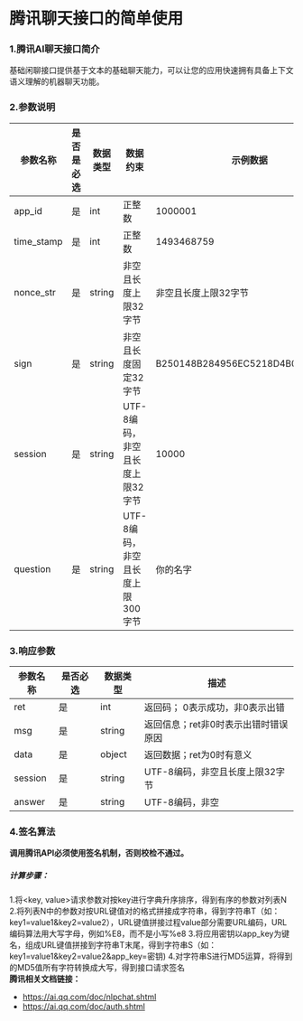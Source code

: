 # 腾讯聊天接口的简单使用

### 1.腾讯AI聊天接口简介
基础闲聊接口提供基于文本的基础聊天能力，可以让您的应用快速拥有具备上下文语义理解的机器聊天功能。<br>
### 2.参数说明
参数名称|是否是必选|数据类型|数据约束|示例数据|描述
-------|-------|-------|-------|-------|------
app_id|是|int|正整数|1000001|应用标识（AppId）
time_stamp|是|int|正整数|1493468759|请求时间戳（秒级）
nonce_str|是|string|非空且长度上限32字节|非空且长度上限32字节|随机字符串
sign|是|string|非空且长度固定32字节|B250148B284956EC5218D4B0503E7F8A|签名信息，详见接口鉴权
session|是|string|UTF-8编码，非空且长度上限32字节|10000|会话标识（应用内唯一）
question|是|string|UTF-8编码，非空且长度上限300字节|你的名字|用户输入的聊天内容
### 3.响应参数
参数名称|是否必选|数据类型|描述
-------|-------|-------|-----
ret|是|int|返回码； 0表示成功，非0表示出错
msg|是|string|返回信息；ret非0时表示出错时错误原因
data|是|object|返回数据；ret为0时有意义
session|是|string|UTF-8编码，非空且长度上限32字节
answer|是|string|UTF-8编码，非空
### 4.签名算法
**调用腾讯API必须使用签名机制，否则校检不通过。**<br>
##### 计算步骤：
1.将<key, value>请求参数对按key进行字典升序排序，得到有序的参数对列表N
2.将列表N中的参数对按URL键值对的格式拼接成字符串，得到字符串T（如：key1=value1&key2=value2），URL键值拼接过程value部分需要URL编码，URL编码算法用大写字母，例如%E8，而不是小写%e8
3.将应用密钥以app_key为键名，组成URL键值拼接到字符串T末尾，得到字符串S（如：key1=value1&key2=value2&app_key=密钥)
4.对字符串S进行MD5运算，将得到的MD5值所有字符转换成大写，得到接口请求签名
<br>
**腾讯相关文档链接：**
* https://ai.qq.com/doc/nlpchat.shtml
* https://ai.qq.com/doc/auth.shtml
